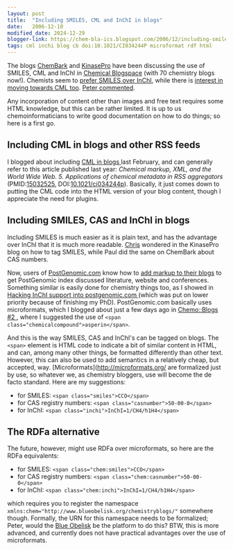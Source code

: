 ```yaml
---
layout: post
title:  "Including SMILES, CML and InChI in blogs"
date:   2006-12-10
modified_date: 2024-12-29
blogger-link: https://chem-bla-ics.blogspot.com/2006/12/including-smiles-cml-and-inchi-in.html
tags: cml inchi blog cb doi:10.1021/CI034244P microformat rdf html
---
```


The blogs [ChemBark](http://blog.chembark.com/) and [KinasePro](http://kinasepro.wordpress.com/) have been discussing
the use of SMILES, CML and InChI in [Chemical Blogspace](http://wiki.cubic.uni-koeln.de/pg/) (with 70 chemistry blogs now!).
Chemists seem to [prefer SMILES over InChI](http://kinasepro.wordpress.com/2006/12/05/monday-night-ot-2/), while there is
[interest in moving towards CML too](http://blog.chembark.com/2006/11/25/help-needed-how-do-we-use-cml-properly/).
[Peter commented](http://wwmm.ch.cam.ac.uk/blogs/murrayrust/).

Any incorporation of content other than images and free text requires some HTML knowledge, but this can be rather limited.
It is up to us chemoinformaticians to write good documentation on how to do things; so here is a first go.

## Including CML in blogs and other RSS feeds

I blogged about including [CML in blogs <i class="fa-solid fa-recycle fa-xs"></i>](https://chem-bla-ics.linkedchemistry.info/2006/02/18/blogging-chemistry-on-blogspotcom.html)
last February, and can generally refer to this article published last year: *Chemical markup, XML, and the World Wide Web. 5.
Applications of chemical metadata in RSS aggregators* (PMID:[15032525](https://pubmed.ncbi.nlm.nih.gov/15032525),
DOI:[10.1021/ci034244p](https://doi.org/10.1021/ci034244p)). Basically, it just comes down to putting the CML code into
the HTML version of your blog content, though I appreciate the need for plugins.

## Including SMILES, CAS and InChI in blogs

Including SMILES is much easier as it is plain text, and has the advantage over InChI that it is much more readable.
[Chris](http://www.cambridgemedchemconsulting.com/) wondered in the KinasePro blog on how to tag SMILES, while Paul
did the same on ChemBark about CAS numbers.

Now, users of [PostGenomic.com](http://postgenomic.com/) know how to [add markup to their blogs](http://postgenomic.com/wiki/doku.php?id=markup)
to get PostGenomic index discussed literature, website and conferences. Something similar is easily done for chemistry
things too, as I showed in [Hacking InChI support into postgenomic.com <i class="fa-solid fa-recycle fa-xs"></i>](https://chem-bla-ics.linkedchemistry.info/2006/02/25/hacking-inchi-support-into.html)
(which was put on lower priority because of finishing my PhD). PostGenomic.com basically uses microformats, which I
blogged about just a few days ago in [Chemo::Blogs #2 <i class="fa-solid fa-recycle fa-xs"></i>](https://chem-bla-ics.linkedchemistry.info/2006/12/06/chemoblogs-2.html),
where I suggested the use of `<span class="chemicalcompound">asperin</span>`.

And this is the way SMILES, CAS and InChI's can be tagged on blogs. The `<span>` element is HTML code to indicate
a bit of similar content in HTML, and can, among many other things, be formatted differently than other text. However,
this can also be used to add semantics in a relatively cheap, but accepted, way. [Microformats](http://microformats.org/
 are formalized just by use, so whatever we, as chemistry bloggers, use will become the de facto standard. Here are my suggestions:

* for SMILES: `<span class="smiles">CCO</span>`
* for CAS registry numbers: `<span class="casnumber">50-00-0</span>`
* for InChI: `<span class="inchi">InChI=1/CH4/h1H4</span>`

## The RDFa alternative

The future, however, might use RDFa over microformats, so here are the RDFa equivalents:

* for SMILES: `<span class="chem:smiles">CCO</span>`
* for CAS registry numbers: `<span class="chem:casnumber">50-00-0</span>`
* for InChI: `<span class="chem:inchi">InChI=1/CH4/h1H4</span>`

which requires you to register the namespace `xmlns:chem="http://www.blueobelisk.org/chemistryblogs/"` somewhere though.
Formally, the URN for this namespace needs to be formalized; Peter, would the [Blue Obelisk](http://www.blueobelisk.org/)
be the platform to do this? BTW, this is more advanced, and currently does not have practical advantages over the use of
microformats.
